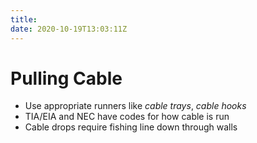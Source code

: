 ```yaml
---
title: 
date: 2020-10-19T13:03:11Z
---
```


# Pulling Cable

-   Use appropriate runners like *cable trays*, *cable hooks*
-   TIA/EIA and NEC have codes for how cable is run
-   Cable drops require fishing line down through walls

